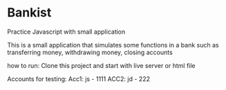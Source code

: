 # Bankist
Practice Javascript with small application

This is a small application that simulates some functions in a bank such as transferring money, withdrawing money, closing accounts

how to run:
Clone this project and start with live server or html file

Accounts for testing:
Acc1: js - 1111
ACC2: jd - 222
